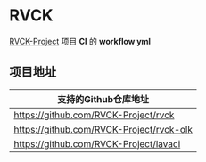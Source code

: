 # RVCK

[RVCK-Project](https://github.com/RVCK-Project) 项目 **CI** 的 **workflow yml**

## 项目地址

|支持的Github仓库地址|
|---|
|https://github.com/RVCK-Project/rvck|
|https://github.com/RVCK-Project/rvck-olk|
|https://github.com/RVCK-Project/lavaci|


